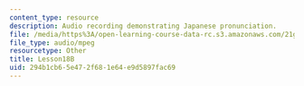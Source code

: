 ```yaml
---
content_type: resource
description: Audio recording demonstrating Japanese pronunciation.
file: /media/https%3A/open-learning-course-data-rc.s3.amazonaws.com/21g-504-japanese-iv-spring-2009/294b1cb65e472f681e64e9d5897fac69_Lesson18B.mp3
file_type: audio/mpeg
resourcetype: Other
title: Lesson18B
uid: 294b1cb6-5e47-2f68-1e64-e9d5897fac69
---
```

